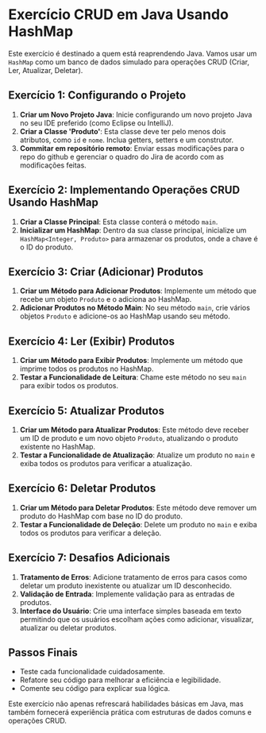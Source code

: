 # Exercício CRUD em Java Usando HashMap

Este exercício é destinado a quem está reaprendendo Java. Vamos usar um `HashMap` como um banco de dados simulado para operações CRUD (Criar, Ler, Atualizar, Deletar).

## Exercício 1: Configurando o Projeto
1. **Criar um Novo Projeto Java**: Inicie configurando um novo projeto Java no seu IDE preferido (como Eclipse ou IntelliJ).
2. **Criar a Classe 'Produto'**: Esta classe deve ter pelo menos dois atributos, como `id` e `nome`. Inclua getters, setters e um construtor.
3. **Commitar em repositório remoto**: Enviar essas modificações para o repo do github e gerenciar o quadro do Jira de acordo com as modificações feitas.

## Exercício 2: Implementando Operações CRUD Usando HashMap
1. **Criar a Classe Principal**: Esta classe conterá o método `main`.
2. **Inicializar um HashMap**: Dentro da sua classe principal, inicialize um `HashMap<Integer, Produto>` para armazenar os produtos, onde a chave é o ID do produto.

## Exercício 3: Criar (Adicionar) Produtos
1. **Criar um Método para Adicionar Produtos**: Implemente um método que recebe um objeto `Produto` e o adiciona ao HashMap.
2. **Adicionar Produtos no Método Main**: No seu método `main`, crie vários objetos `Produto` e adicione-os ao HashMap usando seu método.

## Exercício 4: Ler (Exibir) Produtos
1. **Criar um Método para Exibir Produtos**: Implemente um método que imprime todos os produtos no HashMap.
2. **Testar a Funcionalidade de Leitura**: Chame este método no seu `main` para exibir todos os produtos.

## Exercício 5: Atualizar Produtos
1. **Criar um Método para Atualizar Produtos**: Este método deve receber um ID de produto e um novo objeto `Produto`, atualizando o produto existente no HashMap.
2. **Testar a Funcionalidade de Atualização**: Atualize um produto no `main` e exiba todos os produtos para verificar a atualização.

## Exercício 6: Deletar Produtos
1. **Criar um Método para Deletar Produtos**: Este método deve remover um produto do HashMap com base no ID do produto.
2. **Testar a Funcionalidade de Deleção**: Delete um produto no `main` e exiba todos os produtos para verificar a deleção.

## Exercício 7: Desafios Adicionais
1. **Tratamento de Erros**: Adicione tratamento de erros para casos como deletar um produto inexistente ou atualizar um ID desconhecido.
2. **Validação de Entrada**: Implemente validação para as entradas de produtos.
3. **Interface do Usuário**: Crie uma interface simples baseada em texto permitindo que os usuários escolham ações como adicionar, visualizar, atualizar ou deletar produtos.

## Passos Finais
- Teste cada funcionalidade cuidadosamente.
- Refatore seu código para melhorar a eficiência e legibilidade.
- Comente seu código para explicar sua lógica.

Este exercício não apenas refrescará habilidades básicas em Java, mas também fornecerá experiência prática com estruturas de dados comuns e operações CRUD.
